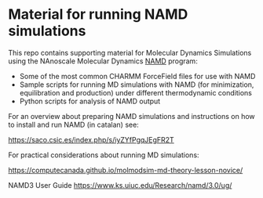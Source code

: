 # Material for running NAMD simulations
This repo contains supporting material for Molecular Dynamics Simulations using the NAnoscale Molecular Dynamics [NAMD](https://www.ks.uiuc.edu/Research/namd/) program:

- Some of the most common CHARMM ForceField files for use with NAMD
- Sample scripts for running MD simulations with NAMD (for minimization, equilibration and production) under different thermodynamic conditions
- Python scripts for analysis of NAMD output

For an overview about preparing NAMD simulations and instructions on how to install and run NAMD (in catalan) see:

https://saco.csic.es/index.php/s/iyZYfPgqJEgFR2T

For practical considerations about running MD simulations:

https://computecanada.github.io/molmodsim-md-theory-lesson-novice/

NAMD3 User Guide
https://www.ks.uiuc.edu/Research/namd/3.0/ug/





